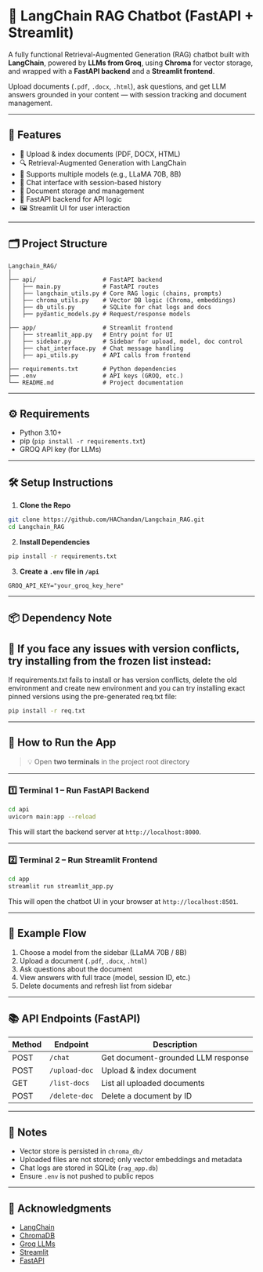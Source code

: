 
# 🤖 LangChain RAG Chatbot (FastAPI + Streamlit)

A fully functional Retrieval-Augmented Generation (RAG) chatbot built with **LangChain**, powered by **LLMs from Groq**, using **Chroma** for vector storage, and wrapped with a **FastAPI backend** and a **Streamlit frontend**.

Upload documents (`.pdf`, `.docx`, `.html`), ask questions, and get LLM answers grounded in your content — with session tracking and document management.

---

## 🚀 Features

- 📄 Upload & index documents (PDF, DOCX, HTML)
- 🔍 Retrieval-Augmented Generation with LangChain
- 🧠 Supports multiple models (e.g., LLaMA 70B, 8B)
- 💬 Chat interface with session-based history
- 📁 Document storage and management
- 🔧 FastAPI backend for API logic
- 🖼️ Streamlit UI for user interaction

---

## 🗂️ Project Structure

```
Langchain_RAG/
│
├── api/                   # FastAPI backend
│   ├── main.py            # FastAPI routes
│   ├── langchain_utils.py # Core RAG logic (chains, prompts)
│   ├── chroma_utils.py    # Vector DB logic (Chroma, embeddings)
│   ├── db_utils.py        # SQLite for chat logs and docs
│   ├── pydantic_models.py # Request/response models
│
├── app/                   # Streamlit frontend
│   ├── streamlit_app.py   # Entry point for UI
│   ├── sidebar.py         # Sidebar for upload, model, doc control
│   ├── chat_interface.py  # Chat message handling
│   ├── api_utils.py       # API calls from frontend
│
├── requirements.txt       # Python dependencies
├── .env                   # API keys (GROQ, etc.)
└── README.md              # Project documentation
```

---

## ⚙️ Requirements

- Python 3.10+
- pip (`pip install -r requirements.txt`)
- GROQ API key (for LLMs)

---

## 🛠️ Setup Instructions

1. **Clone the Repo**
```bash
git clone https://github.com/HAChandan/Langchain_RAG.git
cd Langchain_RAG
```

2. **Install Dependencies**
```bash
pip install -r requirements.txt
```

3. **Create a `.env` file in `/api`**
```env
GROQ_API_KEY="your_groq_key_here"
```

---


## 📦 Dependency Note

## 🔄 If you face any issues with version conflicts, try installing from the frozen list instead:

If requirements.txt fails to install or has version conflicts, delete the old environment and create new environment and you can try installing exact pinned versions using the pre-generated req.txt file:
```bash
pip install -r req.txt
```

---

## 🧪 How to Run the App

> 💡 Open **two terminals** in the project root directory

---

### 1️⃣ Terminal 1 – Run FastAPI Backend

```bash
cd api
uvicorn main:app --reload
```

This will start the backend server at `http://localhost:8000`.

---

### 2️⃣ Terminal 2 – Run Streamlit Frontend

```bash
cd app
streamlit run streamlit_app.py
```

This will open the chatbot UI in your browser at `http://localhost:8501`.

---

## 🧪 Example Flow

1. Choose a model from the sidebar (LLaMA 70B / 8B)
2. Upload a document (`.pdf`, `.docx`, `.html`)
3. Ask questions about the document
4. View answers with full trace (model, session ID, etc.)
5. Delete documents and refresh list from sidebar

---

## 📚 API Endpoints (FastAPI)

| Method | Endpoint         | Description                         |
|--------|------------------|-------------------------------------|
| POST   | `/chat`          | Get document-grounded LLM response |
| POST   | `/upload-doc`    | Upload & index document             |
| GET    | `/list-docs`     | List all uploaded documents         |
| POST   | `/delete-doc`    | Delete a document by ID             |

---

## 📌 Notes

- Vector store is persisted in `chroma_db/`
- Uploaded files are not stored; only vector embeddings and metadata
- Chat logs are stored in SQLite (`rag_app.db`)
- Ensure `.env` is not pushed to public repos

---

## 🙏 Acknowledgments

- [LangChain](https://www.langchain.com/)
- [ChromaDB](https://www.trychroma.com/)
- [Groq LLMs](https://groq.com/)
- [Streamlit](https://streamlit.io/)
- [FastAPI](https://fastapi.tiangolo.com/)
